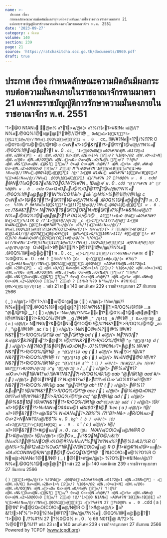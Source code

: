 ```yaml
---
name: >-
  ประกาศ เรื่อง
  กําหนดลักษณะความผิดอันมีผลกระทบต่อความมั่นคงภายในราชอาณาจักรตามมาตรา 21
  แห่งพระราชบัญญัติการรักษาความมั่นคงภายในราชอาณาจักร พ.ศ. 2551
date: '2023-09-27'
category: ง พิเศษ
volume: 140
section: 239
page: 21
source: 'https://ratchakitcha.soc.go.th/documents/8969.pdf'
draft: true
---
```


# ประกาศ เรื่อง กําหนดลักษณะความผิดอันมีผลกระทบต่อความมั่นคงภายในราชอาณาจักรตามมาตรา 21 แห่งพระราชบัญญัติการรักษาความมั่นคงภายในราชอาณาจักร พ.ศ. 2551

'1>@0 N1ANอ ํ@ห% ล?1>ค/@/(> อ?%/?(ล1>#&!Nอ ค/@//?N%ค.@0Q%1@อ@@?1!@//@!1@ `_ OหNพ1>1@&??!> @11?1@ค/@//?N%ค.@0Q%1@อ@@?1 พ . 0 . `cc_ !@/#?Nค>1?/%!1?R O อ@0?0อํ@%@!@//@!1@ _c OหNพ1>1@&??!>@11?1@ค/@//?N%ค .@0Q%1@อ@@?1 พ . 0 . `cc_ '1>@0QหON!พAO%#?Nอํ@N.อ01?2@ค1 อํ@N.อ2BRหP - ล อํ@N.อO/O Oล>อํ@N.อ2Bค>1>% ?ห/? %1@$>/@2 อํ@N.อ0>ห1>N อํ@N.อ/@0อ อํ@N.อR/OON% อํ@N.อ>พOอ Oล>อํ@N.อO/Nล@% ?ห/? 'ั!!@%? อํ@N.อN&!Oล>อํ@N.อ@&? ?ห/? 0>ล@ Oล>อํ@N.อ%@#/? อํ@N.อ>%> อํ@N.อN#พ@ Oล>อํ@N.อ2>&O@0Oอ0 ?ห/? 2ล@ N'็%พAO%#?N'1@Nห!B@1์อ?%1>#& !Nอค/@//?N%ค.@0Q%1@อ@@?1 !@/'1>@0 N1ANอ พAO%#?N'1@Nห!B@1์อ?%1>#&!Nอค/@//?N%ค .@0Q%1@อ@@?1 ล/?%#?N 27 ?%0@0% พ . 0 . `cdd @N/?(ลQO&?ค?&!?OO!N/?%#?N _ !Bล@ค/ พ . 0 . `cdd "@/?%#?N a^ ?%0@0% พ . 0 . `cde Oล>QหOออํ@%/0@11?1@ค/@//?N%ค .@0Q%1@อ@@?1N'็%(CO1?&(> อ& ํ @N%>%@1!@//@!1@ _c OหNพ1>1@&??!>@11?1@ค/@//?N%ค .@0Q%1@อ@@?1 พ . 0 . `cc_ %?O% P 0#?Nพ1>1@&??!>@11?1@ค/@//?N%ค.@0Q%1@อ@@?1 พ . 0 . `cc_ /?&#&??!> N?N0/?&@1OORNห!B@1์อ?%1>#&!Nอค/@//?N%ค.@0Q%1@อ@@?1 P 0Q%/@!1@ `_ &??!>QหO Q%N!พAO%#?N#?Nค>1?/%!1?R O /?'1>@0!@//@!1@ _c ค>1?/%!1?/?อํ@%@'1>@0 NพANอํ@ห% @11>#ํ@#?NN'็%ค/@/(> อ?%/?(ล1>#&!Nอค/@//?N%ค.@0Q%1@อ@@?1#?N(CO1>#ํ@ค/@/(> !@/ค/@/(> ? ลN@/>NO@1?&@1อ&1/!@/คํ@2?Nอ0@ลO#%@1 ํ @N%>%1>&/%@10B!>$11/ #@อ@@'!> #?O%?O NพANอQหOPอ@2ON(CO1>#ํ@ค/@/(> %?O%ล?&!?/NพANอ'1>P0%์!Nอ@11?1@ค/@//?N%ค .@0Q%1@อ@@?1 อ@0?0อํ@%@!@/ค/@/Q%/@!1@ `_ OหNพ1>1@&??!>@11?1@ค/@//?N%ค .@0Q%1@อ@@?1 พ . 0 . `cc_ ค>1?/%!1?@/?/!>N/ANอ/?%#?N `d ?%0@0% พ . 0 . `cdd ? !NอR'%?O Oอ _ QหO@11>#ํ@ค/@/(> #?N/?(ล1>#&!Nอค/@//?N%ค.@0Q%1@อ@@?1.@0Q%N! พAO%#?Nอํ@N.อ01?2@ค1 อํ@N.อ2BRหP - ล อํ@N.อO/O Oล>อํ@N.อ2Bค>1>% ?ห/? %1@$>/@2 อํ@N.อ0>ห1>N อํ@N.อ/@0อ อํ@N.อR/OON% อํ@N.อ>พOอ Oล>อํ@N.อO/Nล@% ?ห/? 'ั!!@%? อํ@N.อN&!Oล>อํ@N.อ@&? ?ห/? 0>ล@ Oล>อํ@N.อ%@#/? อํ@N.อ>%> อํ@N.อN#พ@ Oล>อํ@N.อ2>&O@0Oอ0 ?ห/? 2ล@ ? !NอR'%?O N'็%ค/@/(> #?N!Oอ ํ @N%>%@1!@//@!1@ `_ หน้า 21 เลม 140 ตอนพิเศษ 239 ง ราชกิจจานุเบกษา 27 กันยายน 2566

( _ ) ค/@/(> !@/'1>//ลห/@0อ@@ (  ) ค/@/(> !Nอค/@//?N%คอ1?.@0Q%1@อ@@?1 !@/#?N&??!>R/OQ%/@!1@ __a "@/@!1@ __f (  ) ค/@/(> !Nอค/@//?N%คอ1?.@0%อ1@อ@@?1 !@/#?N&??!>R/OQ%/@!1@ __g /@!1@ _`^ /@!1@ _`e /@!1@ _`f Oล>/@!1@ _`g ( ค ) ค/@/(> N?N0/?&@1Nอ@11O@0 !@/#?N&??!>R/OQ%/@!1@ _ac / _ "@/@!1@ _ac / b (  ) ค/@/(> !NอNO@พ%?@% !@/#?N&??!>R/OQ%/@!1@ _ad "@/@!1@ _bd (  ) ค/@/(> N?N0/?&ค/@/2&2Bอ'1>@% !@/#?N&??!>R/OQ%/@!1@ `^g "@/@!1@ `_d (  ) ค/@/(> N?N0/?&@1NอQหON> .0?%!1@0!Nอ'1>@% !@/#?N&??!>R/OQ%/@!1@ `_e "@/@!1@ `ag (  ) ค/@/(> !Nอ?/>! !@/#?N&??!>R/OQ%/@!1@ `ff "@/@!1@ `gb (  ) ค/@/(> !Nอ1N@@0 !@/#?N&??!>R/OQ%/@!1@ `gc "@/@!1@ a^^ (  ) ค/@/(> !NอN21?.@พ !@/#?N&??!>R/OQ%/@!1@ a^g "@/@!1@ a`_ / _ (  ) ค/@/(> @%ล?#1?พ0์Oล>/>N1@/#1?พ0์ !@/#?N&??!>R/OQ%/@!1@ aab "@/@!1@ aad #/> (  ) ค/@/(> @%11P 1? Nอ@#1?พ0์ >#1?พ0์ Oล>'ลO%#1?พ0์ !@/#?N&??!>R/OQ% /@!1@ aae "@/@!1@ ab^ !1? (  ) ค/@/(> @%1?&อP1 !@/#?N&??!>R/OQ%/@!1@ ace (  ) ค/@/(> @%#ํ@QหON2?0#1?พ0์ !@/#?N&??!>R/OQ%/@!1@ acf "@/@!1@ ad_ (  ) ค/@/(> @%&B1B !@/#?N&??!>R/OQ%/@!1@ ad` "@/@!1@ add ( ` ) ค/@/(> !@/พ1>1@&??!>Nค1ANอO&&#ห@1 พB#$0?1@ `bee ( a ) ค/@/(> !@/พ1>1@&??!>อ@/B$'ื% Nค1ANอ1>2B%'ื% /?!"B1>N&> อR/ONพล> Oล>2>NN#?0/อ@/B$'ื% พ . 0 . `bg^ ( b ) ค/@/(> !@/พ1>1@&??!>1@1#@& พ . 0 . `c`` ( c ) ค/@/(> !@/พ1>1@&??!>#@หล/ พ . 0 . `cac Oอ ` N/ANอ(CO!Oอห@/N@R O 1>#ํ@ค/@/(> !@/ค/@/(> !@/Oอ _ ล?&QNO@/อ&!?/ !Nอพ%?@%NO@ห%O@#?Nห1AอN'็%1?#?Nพ%?@%2อ&2/%R O ํ @N%>%@12อ&2/%OลO/'1@/N@(CO!Oอห@ R O 1>#ํ@R'Nพ1@>หล(> ห1Aอ1CON#N@R/N"@@1์ QหOQO/@!1@ `_ ?&(CO!Oอห@%?O%R O Nพ@>N/ANอ'1@/N@ ( _ ) @11>#ํ@ค/@/(> %?O%1>#&!Nอค/@//?N%ค.@0Q%1@อ@@?1 หน้า 22 เลม 140 ตอนพิเศษ 239 ง ราชกิจจานุเบกษา 27 กันยายน 2566

( ` ) @11>#ํ@ค/@/(> %?O%N> .@0Q%N!พAO%#?Nอํ@N.อ01?2@ค1 อํ@N.อ2BRหP - ล อํ@N.อO/O Oล>อํ@N.อ2Bค>1>% ?ห/? %1@$>/@2 อํ@N.อ0>ห1>N อํ@N.อ/@0อ อํ@N.อR/OON% อํ@N.อ>พOอ Oล>อํ@N.อO/Nล@% ?ห/? 'ั!!@%? อํ@N.อN&!Oล>อํ@N.อ@&? ?ห/? 0>ล@ Oล>อํ@N.อ%@#/? อํ@N.อ>%> อํ@N.อN#พ@ Oล>อํ@N.อ2>&O@0Oอ0 ?ห/? 2ล@ !@/'1>@0 N1ANอ พAO%#?N'1@Nห!B@1์ อ?%1>#&!Nอค/@//?N%ค.@0Q%1@อ@@?1 ล/?%#?N 27 ?%0@0% พ . 0 . `cdd ( a ) @1N'ิ Pอ@2QหO(CO!Oอห@/N@R O 1>#ํ@ค/@/(> ล?&!?/>N'็%'1>P0%์!Nอ@11?1@ค/@//?N%ค .@0Q%1@อ@@?1 '1>@0  /?%#?N 27 ?%0@0% พ . 0 . `c 66 N011@ #/?2>% %@01?/%!1? หน้า 23 เลม 140 ตอนพิเศษ 239 ง ราชกิจจานุเบกษา 27 กันยายน 2566 Powered by TCPDF (www.tcpdf.org)
